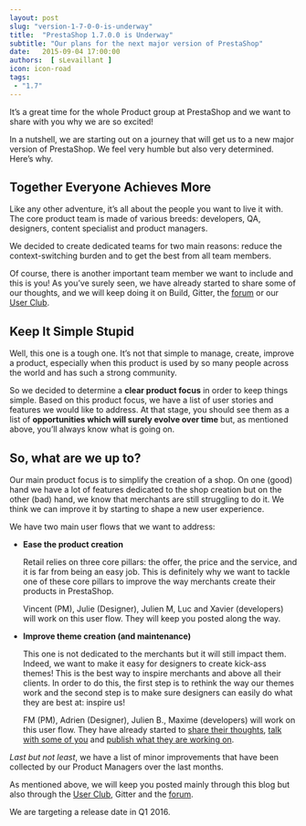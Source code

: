 ```yaml
---
layout: post
slug: "version-1-7-0-0-is-underway"
title:  "PrestaShop 1.7.0.0 is Underway"
subtitle: "Our plans for the next major version of PrestaShop"
date:   2015-09-04 17:00:00
authors:  [ sLevaillant ]
icon: icon-road
tags:
 - "1.7"
---
```


It’s a great time for the whole Product group at PrestaShop and we want to share with you why we are so excited!

In a nutshell, we are starting out on a journey that will get us to a new major version of PrestaShop. We feel very humble but also very determined. Here’s why.

## Together Everyone Achieves More

Like any other adventure, it’s all about the people you want to live it with. The core product team is made of various breeds: developers, QA, designers, content specialist and product managers.

We decided to create dedicated teams for two main reasons: reduce the context-switching burden and to get the best from all team members.

Of course, there is another important team member we want to include and this is you! As you’ve surely seen, we have already started to share some of our thoughts, and we will keep doing it on Build, Gitter, the [forum](https://www.prestashop.com/forums/) or our [User Club](http://www.prestashop.com/club/).

## Keep It Simple Stupid

Well, this one is a tough one. It’s not that simple to manage, create, improve a product, especially when this product is used by so many people across the world and has such a strong  community.

So we decided to determine a **clear product focus** in order to keep things simple. Based on this product focus, we have a list of user stories and features we would like to address. At that stage, you should see them as  a list of **opportunities which will surely evolve over time** but, as mentioned above, you’ll always know what is going on.

## So, what are we up to?

Our main product focus is to simplify the creation of a shop. On one (good) hand we have a lot of features dedicated to the shop creation but on the other (bad) hand, we know that merchants are still struggling to do it. We think we can improve it by starting to shape a new user experience.

We have two main user flows that we want to address:

- **Ease the product creation**

  Retail relies on three core pillars: the offer, the price and the service, and it is far from being an easy job. This is definitely why we want to tackle one of these core pillars to improve the way merchants create their products in PrestaShop.

  Vincent (PM), Julie (Designer), Julien M, Luc and Xavier (developers) will work on this user flow. They will keep you posted along the way.


- **Improve theme creation (and maintenance)**

  This one is not dedicated to the merchants but it will still impact them. Indeed, we want to make it easy for designers to create kick-ass themes! This is the best way to inspire merchants and above all their clients. In order to do this, the first step is to rethink the way our themes work and the second step is to make sure designers can easily do what they are best at: inspire us!

  FM (PM), Adrien (Designer), Julien B., Maxime (developers) will work on this user flow. They have already started to [share their thoughts](http://build.prestashop.com/news/starter-theme-kickoff/), [talk with some of you](https://gitter.im/PrestaShop/StarterTheme) and [publish what they are working on](https://trello.com/b/FPwYidfj/prestashop-startertheme).

*Last but not least*, we have a list of minor improvements that have been collected by our Product Managers over the last months.

As mentioned above, we will keep you posted mainly through this blog but also through the [User Club](http://www.prestashop.com/club/), Gitter and the [forum](https://www.prestashop.com/forums/).

We are targeting a release date in Q1 2016.
